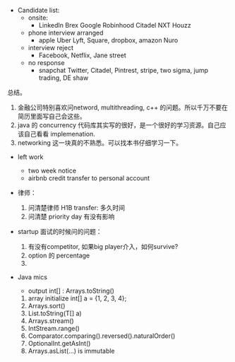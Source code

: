 - Candidate list:
	- onsite:
		- LinkedIn Brex Google Robinhood Citadel NXT Houzz
	- phone interview arranged
		- apple Uber Lyft, Square, dropbox, amazon Nuro
	- interview reject
		- Facebook, Netflix, Jane street
	- no response 
	 	- snapchat Twitter, Citadel, Pintrest, stripe, two sigma, jump trading, DE shaw

总结。
1. 金融公司特别喜欢问netword, multithreading, c++ 的问题。所以千万不要在简历里面写自己会这些。
2. java 的 concurrency 代码库其实写的很好，是一个很好的学习资源。自己应该自己看看 implemenation.
3. networking 这一块真的不熟悉。可以找本书仔细学习一下。

- left work
	- two week notice
	- airbnb credit transfer to personal account

- 律师：
	1. 问清楚律师 H1B transfer: 多久时间
	2. 问清楚 priority day 有没有影响

- startup 面试的时候问的问题：
	1. 有没有competitor, 如果big player介入，如何survive?
	2. option 的 percentage
	3. 
- Java mics
	- output int[] : Arrays.toString()
	1. array initialize int[] a = {1, 2, 3, 4};
	3. Arrays.sort()
	5. List.toString(T[] a) 
	6. Arrays.stream()
	7. IntStream.range()
	8. Comparator.comparing().reversed().naturalOrder()
	9. OptionalInt.getAsInt()
	10. Arrays.asList(...) is immutable
